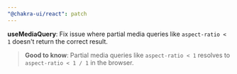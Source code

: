 ```yaml
---
"@chakra-ui/react": patch
---
```


**useMediaQuery**: Fix issue where partial media queries like `aspect-ratio < 1`
doesn't return the correct result.

> **Good to know**: Partial media queries like `aspect-ratio < 1` resolves to
> `aspect-ratio < 1 / 1` in the browser.
